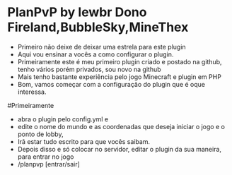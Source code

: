 # PlanPvP by lewbr Dono Fireland,BubbleSky,MineThex

- Primeiro não deixe de deixar uma estrela para este plugin 
- Aqui vou ensinar a vocês a como configurar o plugin.
- Primeiramente este é meu primeiro plugin criado e postado na github, tenho vários porém privados, sou novo na github
- Mais tenho bastante experiência pelo jogo Minecraft e plugin em PHP
- Bom, vamos começar com a configuração do plugin que é oque interessa.

#Primeiramente 
- abra o plugin pelo config.yml e 
- edite o nome do mundo e as coordenadas que deseja iniciar o jogo e o ponto de lobby,
- Irã estar tudo escrito para que vocês saibam.
- Depois disso e só colocar no servidor, editar o plugin da sua maneira, para entrar no jogo 
- /planpvp [entrar/sair]

